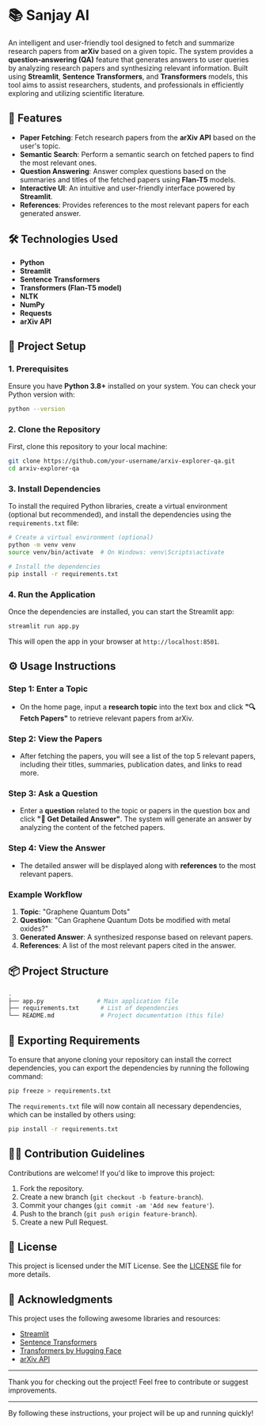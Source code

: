 # 📚 Sanjay AI

An intelligent and user-friendly tool designed to fetch and summarize research papers from **arXiv** based on a given topic. The system provides a **question-answering (QA)** feature that generates answers to user queries by analyzing research papers and synthesizing relevant information. Built using **Streamlit**, **Sentence Transformers**, and **Transformers** models, this tool aims to assist researchers, students, and professionals in efficiently exploring and utilizing scientific literature.

## 🚀 Features

- **Paper Fetching**: Fetch research papers from the **arXiv API** based on the user's topic.
- **Semantic Search**: Perform a semantic search on fetched papers to find the most relevant ones.
- **Question Answering**: Answer complex questions based on the summaries and titles of the fetched papers using **Flan-T5** models.
- **Interactive UI**: An intuitive and user-friendly interface powered by **Streamlit**.
- **References**: Provides references to the most relevant papers for each generated answer.

## 🛠️ Technologies Used

- **Python**
- **Streamlit**
- **Sentence Transformers**
- **Transformers (Flan-T5 model)**
- **NLTK**
- **NumPy**
- **Requests**
- **arXiv API**

## 📄 Project Setup

### 1. Prerequisites

Ensure you have **Python 3.8+** installed on your system. You can check your Python version with:

```bash
python --version
```

### 2. Clone the Repository

First, clone this repository to your local machine:

```bash
git clone https://github.com/your-username/arxiv-explorer-qa.git
cd arxiv-explorer-qa
```

### 3. Install Dependencies

To install the required Python libraries, create a virtual environment (optional but recommended), and install the dependencies using the `requirements.txt` file:

```bash
# Create a virtual environment (optional)
python -m venv venv
source venv/bin/activate  # On Windows: venv\Scripts\activate

# Install the dependencies
pip install -r requirements.txt
```

### 4. Run the Application

Once the dependencies are installed, you can start the Streamlit app:

```bash
streamlit run app.py
```

This will open the app in your browser at `http://localhost:8501`.

## ⚙️ Usage Instructions

### Step 1: Enter a Topic
- On the home page, input a **research topic** into the text box and click **"🔍 Fetch Papers"** to retrieve relevant papers from arXiv.

### Step 2: View the Papers
- After fetching the papers, you will see a list of the top 5 relevant papers, including their titles, summaries, publication dates, and links to read more.

### Step 3: Ask a Question
- Enter a **question** related to the topic or papers in the question box and click **"🤔 Get Detailed Answer"**. The system will generate an answer by analyzing the content of the fetched papers.

### Step 4: View the Answer
- The detailed answer will be displayed along with **references** to the most relevant papers.

### Example Workflow
1. **Topic**: "Graphene Quantum Dots"
2. **Question**: "Can Graphene Quantum Dots be modified with metal oxides?"
3. **Generated Answer**: A synthesized response based on relevant papers.
4. **References**: A list of the most relevant papers cited in the answer.

## 📦 Project Structure

```bash
.
├── app.py               # Main application file
├── requirements.txt      # List of dependencies
└── README.md             # Project documentation (this file)
```

## 📄 Exporting Requirements

To ensure that anyone cloning your repository can install the correct dependencies, you can export the dependencies by running the following command:

```bash
pip freeze > requirements.txt
```

The `requirements.txt` file will now contain all necessary dependencies, which can be installed by others using:

```bash
pip install -r requirements.txt
```

## 🧑‍💻 Contribution Guidelines

Contributions are welcome! If you'd like to improve this project:

1. Fork the repository.
2. Create a new branch (`git checkout -b feature-branch`).
3. Commit your changes (`git commit -am 'Add new feature'`).
4. Push to the branch (`git push origin feature-branch`).
5. Create a new Pull Request.

## 📝 License

This project is licensed under the MIT License. See the [LICENSE](LICENSE) file for more details.

## 🙌 Acknowledgments

This project uses the following awesome libraries and resources:

- [Streamlit](https://streamlit.io/)
- [Sentence Transformers](https://www.sbert.net/)
- [Transformers by Hugging Face](https://huggingface.co/transformers/)
- [arXiv API](https://arxiv.org/help/api/)

---

Thank you for checking out the project! Feel free to contribute or suggest improvements.

---

By following these instructions, your project will be up and running quickly!
